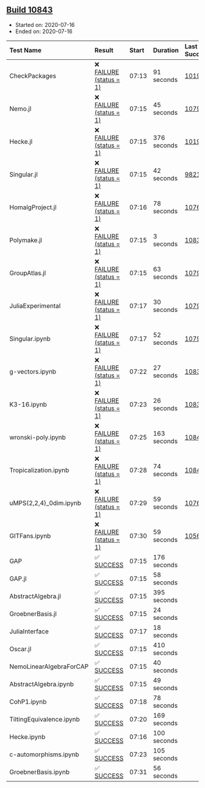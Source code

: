 ## [Build 10843](https://oscarci.mathematik.uni-kl.de/job/oscar/10843/)

* Started on: 2020-07-16
* Ended on: 2020-07-16

| Test Name    | Result | Start | Duration | Last Success | First Failure |
|:-------------|:-------|:------|:---------|:-------------|:--------------|
| CheckPackages | ❌ [FAILURE (status = 1)](https://oscarci.mathematik.uni-kl.de/job/oscar/10843/artifact/logs/build-10843/CheckPackages.log) | 07:13 | 91 seconds | [10197](https://oscarci.mathematik.uni-kl.de/job/oscar/10197/) | [10198](https://oscarci.mathematik.uni-kl.de/job/oscar/10198/) |
| Nemo.jl | ❌ [FAILURE (status = 1)](https://oscarci.mathematik.uni-kl.de/job/oscar/10843/artifact/logs/build-10843/Nemo.jl.log) | 07:15 | 45 seconds | [10790](https://oscarci.mathematik.uni-kl.de/job/oscar/10790/) | [10791](https://oscarci.mathematik.uni-kl.de/job/oscar/10791/) |
| Hecke.jl | ❌ [FAILURE (status = 1)](https://oscarci.mathematik.uni-kl.de/job/oscar/10843/artifact/logs/build-10843/Hecke.jl.log) | 07:15 | 376 seconds | [10197](https://oscarci.mathematik.uni-kl.de/job/oscar/10197/) | [10198](https://oscarci.mathematik.uni-kl.de/job/oscar/10198/) |
| Singular.jl | ❌ [FAILURE (status = 1)](https://oscarci.mathematik.uni-kl.de/job/oscar/10843/artifact/logs/build-10843/Singular.jl.log) | 07:15 | 42 seconds | [9821](https://oscarci.mathematik.uni-kl.de/job/oscar/9821/) | [9822](https://oscarci.mathematik.uni-kl.de/job/oscar/9822/) |
| HomalgProject.jl | ❌ [FAILURE (status = 1)](https://oscarci.mathematik.uni-kl.de/job/oscar/10843/artifact/logs/build-10843/HomalgProject.jl.log) | 07:16 | 78 seconds | [10765](https://oscarci.mathematik.uni-kl.de/job/oscar/10765/) | [10766](https://oscarci.mathematik.uni-kl.de/job/oscar/10766/) |
| Polymake.jl | ❌ [FAILURE (status = 1)](https://oscarci.mathematik.uni-kl.de/job/oscar/10843/artifact/logs/build-10843/Polymake.jl.log) | 07:15 | 3 seconds | [10833](https://oscarci.mathematik.uni-kl.de/job/oscar/10833/) | [10834](https://oscarci.mathematik.uni-kl.de/job/oscar/10834/) |
| GroupAtlas.jl | ❌ [FAILURE (status = 1)](https://oscarci.mathematik.uni-kl.de/job/oscar/10843/artifact/logs/build-10843/GroupAtlas.jl.log) | 07:15 | 63 seconds | [10790](https://oscarci.mathematik.uni-kl.de/job/oscar/10790/) | [10791](https://oscarci.mathematik.uni-kl.de/job/oscar/10791/) |
| JuliaExperimental | ❌ [FAILURE (status = 1)](https://oscarci.mathematik.uni-kl.de/job/oscar/10843/artifact/logs/build-10843/JuliaExperimental.log) | 07:17 | 30 seconds | [10790](https://oscarci.mathematik.uni-kl.de/job/oscar/10790/) | [10791](https://oscarci.mathematik.uni-kl.de/job/oscar/10791/) |
| Singular.ipynb | ❌ [FAILURE (status = 1)](https://oscarci.mathematik.uni-kl.de/job/oscar/10843/artifact/logs/build-10843/Singular.ipynb.log) | 07:17 | 52 seconds | [10790](https://oscarci.mathematik.uni-kl.de/job/oscar/10790/) | [10791](https://oscarci.mathematik.uni-kl.de/job/oscar/10791/) |
| g-vectors.ipynb | ❌ [FAILURE (status = 1)](https://oscarci.mathematik.uni-kl.de/job/oscar/10843/artifact/logs/build-10843/g-vectors.ipynb.log) | 07:22 | 27 seconds | [10833](https://oscarci.mathematik.uni-kl.de/job/oscar/10833/) | [10834](https://oscarci.mathematik.uni-kl.de/job/oscar/10834/) |
| K3-16.ipynb | ❌ [FAILURE (status = 1)](https://oscarci.mathematik.uni-kl.de/job/oscar/10843/artifact/logs/build-10843/K3-16.ipynb.log) | 07:23 | 26 seconds | [10833](https://oscarci.mathematik.uni-kl.de/job/oscar/10833/) | [10834](https://oscarci.mathematik.uni-kl.de/job/oscar/10834/) |
| wronski-poly.ipynb | ❌ [FAILURE (status = 1)](https://oscarci.mathematik.uni-kl.de/job/oscar/10843/artifact/logs/build-10843/wronski-poly.ipynb.log) | 07:25 | 163 seconds | [10842](https://oscarci.mathematik.uni-kl.de/job/oscar/10842/) | [10843](https://oscarci.mathematik.uni-kl.de/job/oscar/10843/) |
| Tropicalization.ipynb | ❌ [FAILURE (status = 1)](https://oscarci.mathematik.uni-kl.de/job/oscar/10843/artifact/logs/build-10843/Tropicalization.ipynb.log) | 07:28 | 74 seconds | [10840](https://oscarci.mathematik.uni-kl.de/job/oscar/10840/) | [10841](https://oscarci.mathematik.uni-kl.de/job/oscar/10841/) |
| uMPS(2,2,4)_0dim.ipynb | ❌ [FAILURE (status = 1)](https://oscarci.mathematik.uni-kl.de/job/oscar/10843/artifact/logs/build-10843/uMPS-2-2-4-_0dim.ipynb.log) | 07:29 | 59 seconds | [10765](https://oscarci.mathematik.uni-kl.de/job/oscar/10765/) | [10766](https://oscarci.mathematik.uni-kl.de/job/oscar/10766/) |
| GITFans.ipynb | ❌ [FAILURE (status = 1)](https://oscarci.mathematik.uni-kl.de/job/oscar/10843/artifact/logs/build-10843/GITFans.ipynb.log) | 07:30 | 59 seconds | [10566](https://oscarci.mathematik.uni-kl.de/job/oscar/10566/) | [10567](https://oscarci.mathematik.uni-kl.de/job/oscar/10567/) |
| GAP | ✅ [SUCCESS](https://oscarci.mathematik.uni-kl.de/job/oscar/10843/artifact/logs/build-10843/GAP.log) | 07:15 | 176 seconds |  |  |
| GAP.jl | ✅ [SUCCESS](https://oscarci.mathematik.uni-kl.de/job/oscar/10843/artifact/logs/build-10843/GAP.jl.log) | 07:15 | 58 seconds |  |  |
| AbstractAlgebra.jl | ✅ [SUCCESS](https://oscarci.mathematik.uni-kl.de/job/oscar/10843/artifact/logs/build-10843/AbstractAlgebra.jl.log) | 07:15 | 395 seconds |  |  |
| GroebnerBasis.jl | ✅ [SUCCESS](https://oscarci.mathematik.uni-kl.de/job/oscar/10843/artifact/logs/build-10843/GroebnerBasis.jl.log) | 07:15 | 24 seconds |  |  |
| JuliaInterface | ✅ [SUCCESS](https://oscarci.mathematik.uni-kl.de/job/oscar/10843/artifact/logs/build-10843/JuliaInterface.log) | 07:17 | 18 seconds |  |  |
| Oscar.jl | ✅ [SUCCESS](https://oscarci.mathematik.uni-kl.de/job/oscar/10843/artifact/logs/build-10843/Oscar.jl.log) | 07:15 | 410 seconds |  |  |
| NemoLinearAlgebraForCAP | ✅ [SUCCESS](https://oscarci.mathematik.uni-kl.de/job/oscar/10843/artifact/logs/build-10843/NemoLinearAlgebraForCAP.log) | 07:15 | 40 seconds |  |  |
| AbstractAlgebra.ipynb | ✅ [SUCCESS](https://oscarci.mathematik.uni-kl.de/job/oscar/10843/artifact/logs/build-10843/AbstractAlgebra.ipynb.log) | 07:15 | 49 seconds |  |  |
| CohP1.ipynb | ✅ [SUCCESS](https://oscarci.mathematik.uni-kl.de/job/oscar/10843/artifact/logs/build-10843/CohP1.ipynb.log) | 07:18 | 78 seconds |  |  |
| TiltingEquivalence.ipynb | ✅ [SUCCESS](https://oscarci.mathematik.uni-kl.de/job/oscar/10843/artifact/logs/build-10843/TiltingEquivalence.ipynb.log) | 07:20 | 169 seconds |  |  |
| Hecke.ipynb | ✅ [SUCCESS](https://oscarci.mathematik.uni-kl.de/job/oscar/10843/artifact/logs/build-10843/Hecke.ipynb.log) | 07:16 | 100 seconds |  |  |
| c-automorphisms.ipynb | ✅ [SUCCESS](https://oscarci.mathematik.uni-kl.de/job/oscar/10843/artifact/logs/build-10843/c-automorphisms.ipynb.log) | 07:23 | 105 seconds |  |  |
| GroebnerBasis.ipynb | ✅ [SUCCESS](https://oscarci.mathematik.uni-kl.de/job/oscar/10843/artifact/logs/build-10843/GroebnerBasis.ipynb.log) | 07:31 | 56 seconds |  |  |
